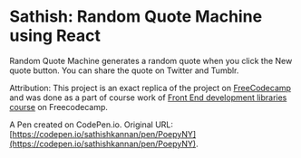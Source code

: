 # Sathish: Random Quote Machine using React
Random  Quote Machine generates a random quote when you click the New quote button. You can share the quote on Twitter and Tumblr.

Attribution: This project is an exact replica of the project on [FreeCodecamp](https://codepen.io/freeCodeCamp/full/qRZeGZ) and was done as a part of course work of [Front End development libraries course](https://www.freecodecamp.org/learn/front-end-development-libraries) on Freecodecamp. 

A Pen created on CodePen.io. Original URL: [https://codepen.io/sathishkannan/pen/PoepyNY](https://codepen.io/sathishkannan/pen/PoepyNY).

